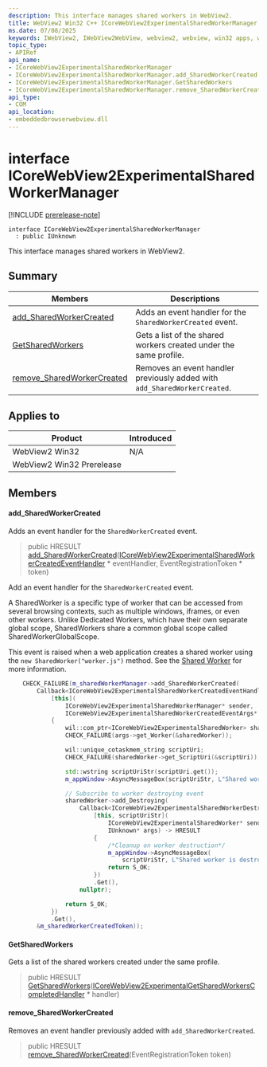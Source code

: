 ```yaml
---
description: This interface manages shared workers in WebView2.
title: WebView2 Win32 C++ ICoreWebView2ExperimentalSharedWorkerManager
ms.date: 07/08/2025
keywords: IWebView2, IWebView2WebView, webview2, webview, win32 apps, win32, edge, ICoreWebView2, ICoreWebView2Controller, browser control, edge html, ICoreWebView2ExperimentalSharedWorkerManager
topic_type: 
- APIRef
api_name:
- ICoreWebView2ExperimentalSharedWorkerManager
- ICoreWebView2ExperimentalSharedWorkerManager.add_SharedWorkerCreated
- ICoreWebView2ExperimentalSharedWorkerManager.GetSharedWorkers
- ICoreWebView2ExperimentalSharedWorkerManager.remove_SharedWorkerCreated
api_type:
- COM
api_location:
- embeddedbrowserwebview.dll
---
```


# interface ICoreWebView2ExperimentalSharedWorkerManager

[!INCLUDE [prerelease-note](../includes/prerelease-note.md)]

```
interface ICoreWebView2ExperimentalSharedWorkerManager
  : public IUnknown
```

This interface manages shared workers in WebView2.

## Summary

 Members                        | Descriptions
--------------------------------|---------------------------------------------
[add_SharedWorkerCreated](#add_sharedworkercreated) | Adds an event handler for the `SharedWorkerCreated` event.
[GetSharedWorkers](#getsharedworkers) | Gets a list of the shared workers created under the same profile.
[remove_SharedWorkerCreated](#remove_sharedworkercreated) | Removes an event handler previously added with `add_SharedWorkerCreated`.

## Applies to

Product                         | Introduced
--------------------------------|---------------------------------------------
WebView2 Win32            |    N/A
WebView2 Win32 Prerelease |    

## Members

#### add_SharedWorkerCreated

Adds an event handler for the `SharedWorkerCreated` event.

> public HRESULT [add_SharedWorkerCreated](#add_sharedworkercreated)([ICoreWebView2ExperimentalSharedWorkerCreatedEventHandler](icorewebview2experimentalsharedworkercreatedeventhandler.md#icorewebview2experimentalsharedworkercreatedeventhandler) * eventHandler, EventRegistrationToken * token)

Add an event handler for the `SharedWorkerCreated` event.

A SharedWorker is a specific type of worker that can be accessed from several browsing contexts, such as multiple windows, iframes, or even other workers. Unlike Dedicated Workers, which have their own separate global scope, SharedWorkers share a common global scope called SharedWorkerGlobalScope.

This event is raised when a web application creates a shared worker using the `new SharedWorker("worker.js")` method. See the [Shared Worker](https://developer.mozilla.org/docs/Web/API/SharedWorker) for more information.

```cpp
    CHECK_FAILURE(m_sharedWorkerManager->add_SharedWorkerCreated(
        Callback<ICoreWebView2ExperimentalSharedWorkerCreatedEventHandler>(
            [this](
                ICoreWebView2ExperimentalSharedWorkerManager* sender,
                ICoreWebView2ExperimentalSharedWorkerCreatedEventArgs* args)
            {
                wil::com_ptr<ICoreWebView2ExperimentalSharedWorker> sharedWorker;
                CHECK_FAILURE(args->get_Worker(&sharedWorker));

                wil::unique_cotaskmem_string scriptUri;
                CHECK_FAILURE(sharedWorker->get_ScriptUri(&scriptUri));

                std::wstring scriptUriStr(scriptUri.get());
                m_appWindow->AsyncMessageBox(scriptUriStr, L"Shared worker is created");

                // Subscribe to worker destroying event
                sharedWorker->add_Destroying(
                    Callback<ICoreWebView2ExperimentalSharedWorkerDestroyingEventHandler>(
                        [this, scriptUriStr](
                            ICoreWebView2ExperimentalSharedWorker* sender,
                            IUnknown* args) -> HRESULT
                        {
                            /*Cleanup on worker destruction*/
                            m_appWindow->AsyncMessageBox(
                                scriptUriStr, L"Shared worker is destroyed");
                            return S_OK;
                        })
                        .Get(),
                    nullptr);

                return S_OK;
            })
            .Get(),
        &m_sharedWorkerCreatedToken));
```

#### GetSharedWorkers

Gets a list of the shared workers created under the same profile.

> public HRESULT [GetSharedWorkers](#getsharedworkers)([ICoreWebView2ExperimentalGetSharedWorkersCompletedHandler](icorewebview2experimentalgetsharedworkerscompletedhandler.md#icorewebview2experimentalgetsharedworkerscompletedhandler) * handler)

#### remove_SharedWorkerCreated

Removes an event handler previously added with `add_SharedWorkerCreated`.

> public HRESULT [remove_SharedWorkerCreated](#remove_sharedworkercreated)(EventRegistrationToken token)

